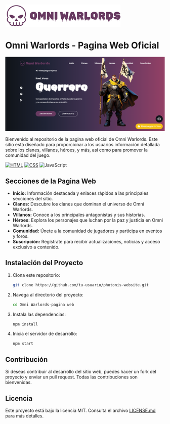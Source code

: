 ![Omni Warlords](/imgs/logo-presentacion.png)

# Omni Warlords - Pagina Web Oficial

![Portada Omni Warlords](/imgs/portada.png)

Bienvenido al repositorio de la pagina web oficial de Omni Warlords. Este sitio está diseñado para proporcionar a los usuarios información detallada sobre los clanes, villanos, héroes, y más, así como para promover la comunidad del juego.

[![HTML](https://img.shields.io/badge/HTML5-E34F26?style=for-the-badge&logo=html5&logoColor=white)](https://developer.mozilla.org/en-US/docs/Web/HTML) [![CSS](https://img.shields.io/badge/CSS3-1572B6?style=for-the-badge&logo=css3&logoColor=white)](https://developer.mozilla.org/en-US/docs/Web/CSS) ![JavaScript](https://img.shields.io/badge/JavaScript-F7DF1E?style=for-the-badge&logo=javascript&logoColor=black)

## Secciones de la Pagina Web

- **Inicio:** Información destacada y enlaces rápidos a las principales secciones del sitio.
- **Clanes:** Descubre los clanes que dominan el universo de Omni Warlords.
- **Villanos:** Conoce a los principales antagonistas y sus historias.
- **Héroes:** Explora los personajes que luchan por la paz y justicia en Omni Warlords.
- **Comunidad:** Únete a la comunidad de jugadores y participa en eventos y foros.
- **Suscripción:** Regístrate para recibir actualizaciones, noticias y acceso exclusivo a contenido.

## Instalación del Proyecto

1. Clona este repositorio:
    ```bash
    git clone https://github.com/tu-usuario/photonis-website.git
    ```

2. Navega al directorio del proyecto:
    ```bash
    cd Omni Warlords-pagina web
    ```

3. Instala las dependencias:
    ```bash
    npm install
    ```

4. Inicia el servidor de desarrollo:
    ```bash
    npm start
    ```

## Contribución

Si deseas contribuir al desarrollo del sitio web, puedes hacer un fork del proyecto y enviar un pull request. Todas las contribuciones son bienvenidas.

## Licencia

Este proyecto está bajo la licencia MIT. Consulta el archivo [LICENSE.md](LICENSE.md) para más detalles.

